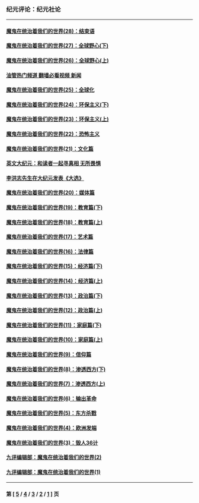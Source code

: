 ### 纪元评论：纪元社论
---
#### [魔鬼在统治着我们的世界(28)：结束语](../../pages/nsc422/n10936246.md?01310330) 
#### [魔鬼在统治着我们的世界(27)：全球野心(下)](../../pages/nsc422/n10928319.md?01310330) 
#### [魔鬼在统治着我们的世界(26)：全球野心(上)](../../pages/nsc422/n10900318.md?01310330) 
#### [油管热门频道 翻墙必看视频 新闻](ok?01310330)
#### [魔鬼在统治着我们的世界(25)：全球化](../../pages/nsc422/n10788205.md?01310330) 
#### [魔鬼在统治着我们的世界(24)：环保主义(下)](../../pages/nsc422/n10695307.md?01310330) 
#### [魔鬼在统治着我们的世界(23)：环保主义(上)](../../pages/nsc422/n10688613.md?01310330) 
#### [魔鬼在统治着我们的世界(22)：恐怖主义](../../pages/nsc422/n10614727.md?01310330) 
#### [魔鬼在统治着我们的世界(21)：文化篇](../../pages/nsc422/n10597706.md?01310330) 
#### [英文大纪元：和读者一起寻真相 无所畏惧](../../pages/nsc422/n12542027.md?01310330) 
#### [李洪志先生在大纪元发表《大选》](../../pages/nsc422/n12534746.md?01310330) 
#### [魔鬼在统治着我们的世界(20)：媒体篇](../../pages/nsc422/n10586579.md?01310330) 
#### [魔鬼在统治着我们的世界(19)：教育篇(下)](../../pages/nsc422/n10564808.md?01310330) 
#### [魔鬼在统治着我们的世界(18)：教育篇(上)](../../pages/nsc422/n10526970.md?01310330) 
#### [魔鬼在统治着我们的世界(17)：艺术篇](../../pages/nsc422/n10499093.md?01310330) 
#### [魔鬼在统治着我们的世界(16)：法律篇](../../pages/nsc422/n10485969.md?01310330) 
#### [魔鬼在统治着我们的世界(15)：经济篇(下)](../../pages/nsc422/n10469975.md?01310330) 
#### [魔鬼在统治着我们的世界(14)：经济篇(上)](../../pages/nsc422/n10457370.md?01310330) 
#### [魔鬼在统治着我们的世界(13)：政治篇(下)](../../pages/nsc422/n10448270.md?01310330) 
#### [魔鬼在统治着我们的世界(12)：政治篇(上)](../../pages/nsc422/n10444576.md?01310330) 
#### [魔鬼在统治着我们的世界(11)：家庭篇(下)](../../pages/nsc422/n10440961.md?01310330) 
#### [魔鬼在统治着我们的世界(10)：家庭篇(上)](../../pages/nsc422/n10435448.md?01310330) 
#### [魔鬼在统治着我们的世界(9)：信仰篇](../../pages/nsc422/n10432159.md?01310330) 
#### [魔鬼在统治着我们的世界(8)：渗透西方(下)](../../pages/nsc422/n10429603.md?01310330) 
#### [魔鬼在统治着我们的世界(7)：渗透西方(上)](../../pages/nsc422/n10426013.md?01310330) 
#### [魔鬼在统治着我们的世界(6)：输出革命](../../pages/nsc422/n10421536.md?01310330) 
#### [魔鬼在统治着我们的世界(5)：东方杀戮](../../pages/nsc422/n10417707.md?01310330) 
#### [魔鬼在统治着我们的世界(4)：欧洲发端](../../pages/nsc422/n10414890.md?01310330) 
#### [魔鬼在统治着我们的世界(3)：毁人36计](../../pages/nsc422/n10411583.md?01310330) 
#### [九评编辑部：魔鬼在统治着我们的世界(2)](../../pages/nsc422/n10410036.md?01310330) 
#### [九评编辑部：魔鬼在统治着我们的世界(1)](../../pages/nsc422/n10406825.md?01310330) 

---
#### 第 [ [5](./5.md?01310330) / [4](./4.md?01310330) / [3](./3.md?01310330) / [2](./2.md?01310330) / [1](./1.md?01310330) ] 页
